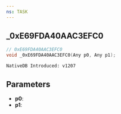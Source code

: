 ```yaml
---
ns: TASK
---
```

## _0xE69FDA40AAC3EFC0

```c
// 0xE69FDA40AAC3EFC0
void _0xE69FDA40AAC3EFC0(Any p0, Any p1);
```

```
NativeDB Introduced: v1207
```

## Parameters
* **p0**:
* **p1**:
